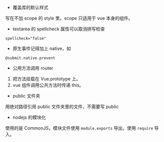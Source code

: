 - 覆盖库的默认样式

写在不加 scope 的 style 里。scope 只适用于 vue 本身的组件。

- textarea 的 spellcheck 属性可以取消拼写检查

`spellcheck="false"`

- 原生事件记得加上 native，如

`@submit.native.prevent`

- 公用方法调用 router

1. 把方法挂载在 Vue.prototype 上。
2. vue 组件调用公共方法时传递 this。

- public 文件夹

用绝对路径引用 public 文件夹里的文件，不需要写 public

- nodejs 的模块化

使用的是 CommonJS，模块文件使用 `module.exports` 导出，使用 `require` 导入。